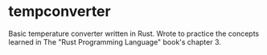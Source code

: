 # tempconverter
Basic temperature converter written in Rust. Wrote to practice the concepts learned in The "Rust Programming Language" book's chapter 3.
